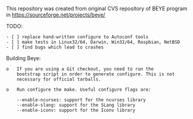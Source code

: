 This repository was created from original CVS repository of BEYE program in https://sourceforge.net/projects/beye/

TODO:

    - [ ] replace hand-written configure to Autoconf tools
    - [ ] make tests in Linux32/64, Darwin, Win32/64, Raspbian, NetBSD 
    - [ ] find bugs which lead to crashes

Building Beye:

    o   If you are using a Git checkout, you need to run the
        bootstrap script in order to generate configure. This is not
        necessary for official tarballs.

    o   Run configure the make. Useful configure flags are:

        --enable-ncurses: support for the ncurses library
        --enable-slang: support for the SLang library
        --enable-iconv: support for the Iconv library



